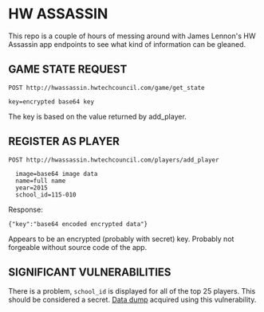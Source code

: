 HW ASSASSIN
==========

This repo is a couple of hours of messing around with James Lennon's HW
Assassin app endpoints to see what kind of information can be gleaned.


GAME STATE REQUEST
------

```
POST http://hwassassin.hwtechcouncil.com/game/get_state
```

```
key=encrypted base64 key
```

The key is based on the value returned by add_player.

REGISTER AS PLAYER
-------

`POST http://hwassassin.hwtechcouncil.com/players/add_player`

```
  image=base64 image data
  name=full name
  year=2015
  school_id=115-010
```

Response:

```
{"key":"base64 encoded encrypted data"}
```

Appears to be an encrypted (probably with secret) key. Probably not
forgeable without source code of the app.

SIGNIFICANT VULNERABILITIES
-------

There is a problem, `school_id` is displayed for all of the top 25
players. This should be considered a secret. [Data
dump](https://gist.github.com/paralin/812e93282fd45869592b) acquired
using this vulnerability.
